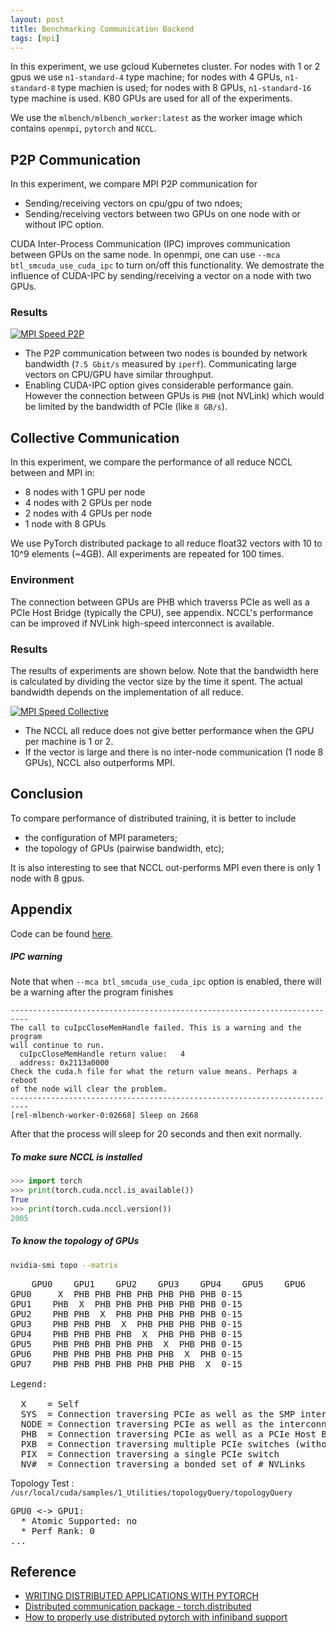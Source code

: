 ```yaml
---
layout: post
title: Benchmarking Communication Backend
tags: [mpi]
---
```


In this experiment, we use gcloud Kubernetes cluster. For nodes with 1 or 2 gpus we use `n1-standard-4` type machine; for nodes with 4 GPUs, `n1-standard-8` type machien is used; for nodes with 8 GPUs, `n1-standard-16` type machine is used. K80 GPUs are used for all of the experiments. 

We use the `mlbench/mlbench_worker:latest` as the worker image which contains `openmpi`, `pytorch` and `NCCL`.

## P2P Communication
In this experiment, we compare MPI P2P communication for 

- Sending/receiving vectors on cpu/gpu of two ndoes;
- Sending/receiving vectors between two GPUs on one node with or without IPC option.

CUDA Inter-Process Communication (IPC) improves communication between GPUs on the same node. In openmpi, one can use `--mca btl_smcuda_use_cuda_ipc` to turn on/off this functionality. We demostrate the influence of CUDA-IPC by sending/receiving a vector on a node with two GPUs. 

### Results
<a href="{{ site.baseurl }}public/images/blog/drafts/mpi-speed-p2p.png" data-lightbox="Run" data-title="MPI Speed P2P">
  <img src="{{ site.baseurl }}public/images/blog/drafts/mpi-speed-p2p.png" alt="MPI Speed P2P" style="max-width:80%;"/>
</a>

- The P2P communication between two nodes is bounded by network bandwidth (`7.5 Gbit/s` measured by `iperf`). Communicating large vectors on CPU/GPU have similar throughput.
- Enabling CUDA-IPC option gives considerable performance gain. However the connection between GPUs is `PHB` (not NVLink) which would be limited by the bandwidth of PCIe (like `8 GB/s`).

## Collective Communication

In this experiment, we compare the performance of all reduce NCCL between and MPI in:

* 8 nodes with 1 GPU per node
* 4 nodes with 2 GPUs per node
* 2 nodes with 4 GPUs per node
* 1 node with 8 GPUs

We use PyTorch distributed package to all reduce float32 vectors with 10 to 10^9 elements (~4GB). All experiments are repeated for 100 times.

### Environment
The connection between GPUs are PHB which traverss PCIe as well as a PCIe Host Bridge (typically the CPU), see appendix. NCCL's performance can be improved if NVLink high-speed interconnect is available.

### Results
The results of experiments are shown below. Note that the bandwidth here is calculated by dividing the vector size by the time it spent. The actual bandwidth depends on the implementation of all reduce.

<a href="{{ site.baseurl }}public/images/blog/drafts/mpi-speed-collective.png" data-lightbox="Run" data-title="MPI Speed Collective">
  <img src="{{ site.baseurl }}public/images/blog/drafts/mpi-speed-collective.png" alt="MPI Speed Collective" style="max-width:80%;"/>
</a>

- The NCCL all reduce does not give better performance when the GPU per machine is 1 or 2.
- If the vector is large and there is no inter-node communication (1 node 8 GPUs), NCCL also outperforms MPI.

## Conclusion
To compare performance of distributed training, it is better to include

- the configuration of MPI parameters;
- the topology of GPUs (pairwise bandwidth, etc);

It is also interesting to see that NCCL out-performs MPI even there is only 1 node with 8 gpus.

## Appendix
Code can be found [here](https://github.com/LiamHe/mlbench_benchmarking/tree/master/00-communication-backend).

##### IPC warning
Note that when `--mca btl_smcuda_use_cuda_ipc` option is enabled, there will be a warning after the program finishes

    --------------------------------------------------------------------------
    The call to cuIpcCloseMemHandle failed. This is a warning and the program
    will continue to run.
      cuIpcCloseMemHandle return value:   4
      address: 0x2113a0000
    Check the cuda.h file for what the return value means. Perhaps a reboot
    of the node will clear the problem.
    --------------------------------------------------------------------------
    [rel-mlbench-worker-0:02668] Sleep on 2668

After that the process will sleep for 20 seconds and then exit normally.


##### To make sure NCCL is installed
```python
>>> import torch
>>> print(torch.cuda.nccl.is_available())
True
>>> print(torch.cuda.nccl.version())
2005
```

##### To know the topology of GPUs
```bash
nvidia-smi topo --matrix
```
<pre>
    GPU0    GPU1    GPU2    GPU3    GPU4    GPU5    GPU6    GPU7    CPU Affinity
GPU0     X  PHB PHB PHB PHB PHB PHB PHB 0-15
GPU1    PHB  X  PHB PHB PHB PHB PHB PHB 0-15
GPU2    PHB PHB  X  PHB PHB PHB PHB PHB 0-15
GPU3    PHB PHB PHB  X  PHB PHB PHB PHB 0-15
GPU4    PHB PHB PHB PHB  X  PHB PHB PHB 0-15
GPU5    PHB PHB PHB PHB PHB  X  PHB PHB 0-15
GPU6    PHB PHB PHB PHB PHB PHB  X  PHB 0-15
GPU7    PHB PHB PHB PHB PHB PHB PHB  X  0-15

Legend:

  X    = Self
  SYS  = Connection traversing PCIe as well as the SMP interconnect between NUMA nodes (e.g., QPI/UPI)
  NODE = Connection traversing PCIe as well as the interconnect between PCIe Host Bridges within a NUMA node
  PHB  = Connection traversing PCIe as well as a PCIe Host Bridge (typically the CPU)
  PXB  = Connection traversing multiple PCIe switches (without traversing the PCIe Host Bridge)
  PIX  = Connection traversing a single PCIe switch
  NV#  = Connection traversing a bonded set of # NVLinks
</pre>
Topology Test : `/usr/local/cuda/samples/1_Utilities/topologyQuery/topologyQuery`
<pre>
GPU0 <-> GPU1:
  * Atomic Supported: no
  * Perf Rank: 0
...
</pre>

## Reference
- [WRITING DISTRIBUTED APPLICATIONS WITH PYTORCH](https://pytorch.org/tutorials/intermediate/dist_tuto.html)
- [Distributed communication package - torch.distributed](https://pytorch.org/docs/stable/distributed.html)
- [How to properly use distributed pytorch with infiniband support](https://discuss.pytorch.org/t/how-to-properly-use-distributed-pytorch-with-infiniband-support/10161)